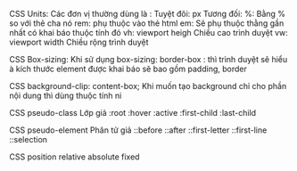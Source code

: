 CSS Units:
  Các đơn vị thường dùng là : 
    Tuyệt đôi: px
    Tương đối: 
      %: Bằng % so với thẻ cha nó
      rem: phụ thuộc vào thẻ html
      em: Sẽ phụ thuộc thằng gần nhất có khai báo thuộc tính đó
      vh: viewport heigh Chiều cao trình duyệt
      vw: viewport width Chiều rộng trình duyệt

CSS Box-sizing:
  Khi sử dụng box-sizing: border-box : thì trình duyệt sẽ hiểu à kích thước element được khai báo
  sẽ bao gồm padding, border

CSS background-clip: content-box;
  Khi muốn tạo background chỉ cho phần nội dung thì dùng thuộc tính ni

CSS pseudo-class Lớp giả
  :root
  :hover
  :active
  :first-child
  :last-child

CSS pseudo-element Phân tử giả
  ::before
  ::after
  ::first-letter
  ::first-line
  ::selection

CSS position
  relative
  absolute
  fixed